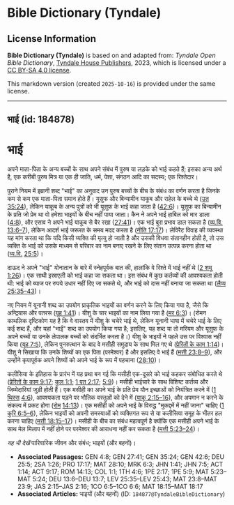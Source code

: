 # Bible Dictionary (Tyndale)

## License Information

**Bible Dictionary (Tyndale)** is based on and adapted from: _Tyndale Open Bible Dictionary_, [Tyndale House Publishers](https://tyndaleopenresources.com/), 2023, which is licensed under a [CC BY-SA 4.0 license](https://creativecommons.org/licenses/by-sa/4.0/legalcode.en).

This markdown version (created `2025-10-16`) is provided under the same license.



--------------------------------

## भाई (id: 184878)

भाई
===

अपने माता\-पिता के अन्य बच्चों के साथ अपने संबंध में पुरुष या लड़के को भाई कहते हैं; इसका अन्य अर्थ है, एक करीबी पुरुष मित्र या एक ही जाति, धर्म, पेशा, संगठन आदि का सदस्य; एक रिश्तेदार।

पुराने नियम में इब्रानी शब्द "भाई" का अनुवाद उन पुरुष बच्चों के बीच के संबंध का वर्णन करता है जिनके कम से कम एक माता\-पिता समान होते हैं। यूसुफ और बिन्यामीन याकूब और राहेल के बच्चे थे ([उत 35:24](https://ref.ly/Gen35:24)), लेकिन याकूब के अन्य पुत्रों को भी यूसुफ के भाई कहा जाता है ([42:6](https://ref.ly/Gen42:6))। यूसुफ का बिन्यामीन के प्रति जो प्रेम था वो हमेशा भाइयों के बीच नहीं पाया जाता। कैन ने अपने भाई हाबिल को मार डाला ([4:8](https://ref.ly/Gen4:8)), और एसाव ने अपने भाई याकूब से बैर रखा ([27:41](https://ref.ly/Gen27:41))। एक भाई बुरा प्रभाव डाल सकता है ([व्य.वि.](https://ref.ly/Deut13:6-Deut13:7) [13:6–7](https://ref.ly/Deut13:6-Deut13:7)), लेकिन आदर्श भाई जरूरत के समय मदद करता है ([नीति 17:17](https://ref.ly/Prov17:17))। लेविरैट विवाह की व्यवस्था यह मांग करता था कि यदि किसी व्यक्ति की मृत्यु हो जाती है और उसकी विधवा संतानहीन होती है, तो उस व्यक्ति के भाई को उसके माध्यम से परिवार का नाम बनाए रखने के लिए संतान उत्पन्न करना होता था ([व्य.वि.](https://ref.ly/Deut25:5) [25:5](https://ref.ly/Deut25:5))।

दाऊद ने अपने "भाई" योनातान के बारे में स्नेहपूर्वक बात की, हालांकि वे रिश्ते में भाई नहीं थे ([2 शमू 1:26](https://ref.ly/2Sam1:26))। एक साथी इस्राएली को भाई कहा जा सकता था। इस संबंध में कुछ कर्तव्यों की आवश्यकता होती थी: भाई को ब्याज पर रुपये उधार नहीं दिए जा सकते थे, और भाई को दास नहीं बनाया जा सकता था ([लैव्य 25:35–43](https://ref.ly/Lev25:35-Lev25:43))।

नए नियम में यूनानी शब्द का उपयोग प्राकृतिक भाइयों का वर्णन करने के लिए किया गया है, जैसे कि अन्द्रियास और पतरस ([यूह 1:41](https://ref.ly/John1:41))। यीशु के चार भाइयों का नाम लिया गया है ([मर 6:3](https://ref.ly/Mark6:3))। (रोमन काथलिक दृष्टिकोण यह है कि वे वास्तव में यीशु के चचेरे भाई थे, लेकिन यूनानी भाषा में चचेरे भाई के लिए कई शब्द हैं, और यहां "भाई" शब्द का उपयोग किया गया है; इसलिए, यह शब्द या तो मरियम और यूसुफ के अपने बच्चों या उनके लेपालक बच्चों को संदर्भित करता है।) यीशु के भाइयों ने पहले उस पर विश्वास नहीं किया ([यूह 7:5](https://ref.ly/John7:5)), लेकिन पुनरुत्थान के बाद वे मसीही समुदाय के साथ मिल गए थे ([प्रेरितों के काम 1:14](https://ref.ly/Acts1:14))। यीशु ने सिखाया कि उनके शिष्यों का एक पिता (परमेश्वर) है और इसलिए वे भाई हैं ([मत्ती 23:8–9](https://ref.ly/Matt23:8-Matt23:9)), और उन्होंने कृपापूर्वक अपने शिष्यों को अपने भाई के रूप में पहचाना ([28:10](https://ref.ly/Matt28:10))।

कलीसिया के इतिहास के प्रारंभ में यह प्रथा बन गई कि मसीही एक\-दूसरे को भाई कहकर संबोधित करते थे ([प्रेरितों के काम 9:17](https://ref.ly/Acts9:17); [कुल 1:1](https://ref.ly/Col1:1)[;](https://ref.ly/Col1:1) [1 पत 2:17](https://ref.ly/1Pet2:17); [5:9](https://ref.ly/1Pet5:9))। मसीही भाईचारे के साथ विशिष्ट कर्तव्य और जिम्मेदारियां जुड़ी होती हैं। एक मसीही का अपने भाई के प्रति प्रेम यौन इच्छाओं को नियंत्रित करने में ([1](https://ref.ly/1Thess4:6) [थिस्स](https://ref.ly/1Thess4:6) [4:6](https://ref.ly/1Thess4:6)), आवश्यकता पड़ने पर भौतिक वस्तुओं को देने में ([याकू 2:15–16](https://ref.ly/Jas2:15-Jas2:16)), और अपमान न करने के संकल्प में प्रकट होगा ([रोम](https://ref.ly/Rom14:13) [14:13](https://ref.ly/Rom14:13))। एक मसीही को अपने भाई के विरुद्ध "मुकद्दमें में नहीं जाना" चाहिए ([1 कुरि 6:5–6](https://ref.ly/1Cor6:5-1Cor6:6)), लेकिन भाइयों को अपनी समस्याओं को व्यक्तिगत रूप से या कलीसिया समूह के भीतर हल करना चाहिए ([मत्ती 18:15–17](https://ref.ly/Matt18:15-Matt18:17))। मसीही के बीच का संबंध महत्वपूर्ण है क्योंकि एक मसीही अपने भाई के साथ मेल मिलाप में नहीं होने पर परमेश्वर की आराधना नहीं कर सकता है ([मत्ती 5:23–24](https://ref.ly/Matt5:23-Matt5:24))।

*यह भी देखें* पारिवारिक जीवन और संबंध; भाइयों (और बहनों)।

* **Associated Passages:** GEN 4:8; GEN 27:41; GEN 35:24; GEN 42:6; DEU 25:5; 2SA 1:26; PRO 17:17; MAT 28:10; MRK 6:3; JHN 1:41; JHN 7:5; ACT 1:14; ACT 9:17; ROM 14:13; COL 1:1; 1TH 4:6; 1PE 2:17; 1PE 5:9; MAT 5:23–MAT 5:24; DEU 13:6–DEU 13:7; LEV 25:35–LEV 25:43; MAT 23:8–MAT 23:9; JAS 2:15–JAS 2:16; 1CO 6:5–1CO 6:6; MAT 18:15–MAT 18:17
* **Associated Articles:** भाइयों (और बहनों) (ID: `184877@TyndaleBibleDictionary`)

